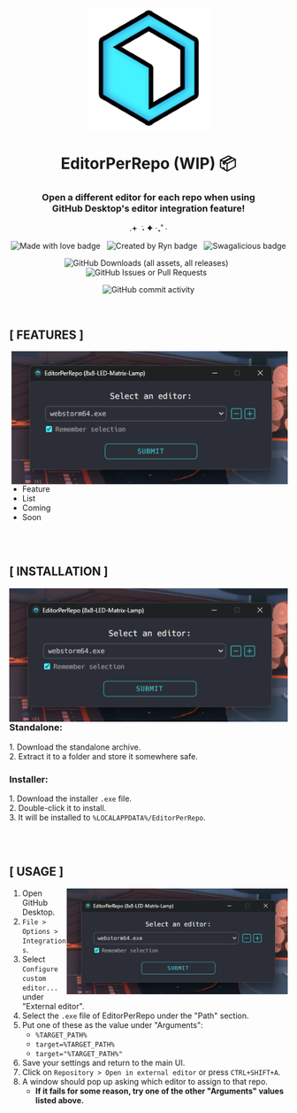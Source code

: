 <div width="100%" align="center">
<img alt="EPR Icon" height="220" src="media/epr-icon.png"/>
<h1>EditorPerRepo (WIP) 📦</h1>

<h3>Open a different editor for each repo when using<br>GitHub Desktop's editor integration feature!</h3>


.𖥔 ݁ ˖ ✦ ‧₊˚ ⋅

![Made with love badge](https://img.shields.io/badge/MADE%20WITH%20LOVE-%23f765af?style=plastic&logo=githubsponsors&logoColor=%23FFF)&nbsp;&nbsp;
![Created by Ryn badge](https://img.shields.io/badge/CREATED%20BY%20RYN!!!-%23FF6600?style=for-the-badge&logo=apachespark&logoColor=%23FFF)&nbsp;&nbsp;
![Swagalicious badge](https://img.shields.io/badge/SWAGALICIOUS-%2328b3b5?style=plastic&logo=zcool&logoColor=%23FFF)

![GitHub Downloads (all assets, all releases)](https://img.shields.io/github/downloads/rynstwrt/EditorPerRepoElectron/total?style=for-the-badge&color=%2328b3b5)&nbsp;&nbsp;
![GitHub Issues or Pull Requests](https://img.shields.io/github/issues/rynstwrt/EditorPerRepoElectron?style=for-the-badge&color=%23f765af)&nbsp;&nbsp;

![GitHub commit activity](https://img.shields.io/github/commit-activity/m/rynstwrt/EditorPerRepoElectron?style=for-the-badge&color=%23FF6600)
</div>



<br>



## [ FEATURES ]
<img align="right" src="media/screenshot1.png" alt="EPR editor select menu" width="500px">

- Feature
- List
- Coming
- Soon



<br clear="both">
<br clear="both">



<h2>[ INSTALLATION ]</h2>
<img align="left" src="media/screenshot1.png" alt="EPR editor select menu" width="550px">

<p align="right">

### Standalone:
1\. Download the standalone archive.  
2\. Extract it to a folder and store it somewhere safe.

### Installer:
1\. Download the installer `.exe` file.  
2\. Double-click it to install.  
3\. It will be installed to `%LOCALAPPDATA%/EditorPerRepo`.
_</p>_



<br clear="both">
<br clear="both">



## [ USAGE ]
<img align="right" src="media/screenshot1.png" alt="EPR editor select menu" width="400px">

1. Open GitHub Desktop.
2. `File > Options > Integrations`.
3. Select `Configure custom editor...` under "External editor".
4. Select the `.exe` file of EditorPerRepo under the "Path" section.
5. Put one of these as the value under "Arguments":
    - `%TARGET_PATH%`
    - `target=%TARGET_PATH%`
    - `target="%TARGET_PATH%"`
6. Save your settings and return to the main UI.
7. Click on `Repository > Open in external editor` or press `CTRL+SHIFT+A`.
8. A window should pop up asking which editor to assign to that repo.
    - **If it fails for some reason, try one of the other "Arguments" values listed above.**